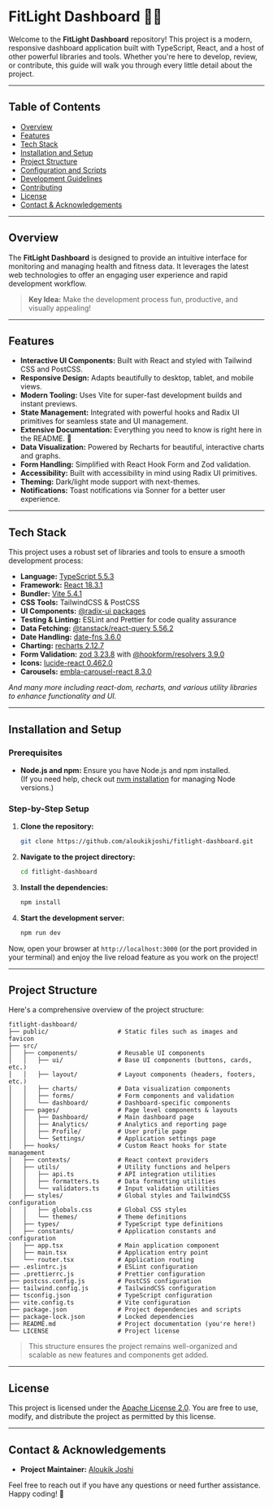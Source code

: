 # FitLight Dashboard 🎉✨

Welcome to the **FitLight Dashboard** repository! This project is a modern, responsive dashboard application built with TypeScript, React, and a host of other powerful libraries and tools. Whether you're here to develop, review, or contribute, this guide will walk you through every little detail about the project.

---

## Table of Contents

- [Overview](#overview)
- [Features](#features)
- [Tech Stack](#tech-stack)
- [Installation and Setup](#installation-and-setup)
- [Project Structure](#project-structure)
- [Configuration and Scripts](#configuration-and-scripts)
- [Development Guidelines](#development-guidelines)
- [Contributing](#contributing)
- [License](#license)
- [Contact & Acknowledgements](#contact--acknowledgements)

---

## Overview

The **FitLight Dashboard** is designed to provide an intuitive interface for monitoring and managing health and fitness data. It leverages the latest web technologies to offer an engaging user experience and rapid development workflow.

> **Key Idea:** Make the development process fun, productive, and visually appealing!

---

## Features

- **Interactive UI Components:** Built with React and styled with Tailwind CSS and PostCSS.
- **Responsive Design:** Adapts beautifully to desktop, tablet, and mobile views.
- **Modern Tooling:** Uses Vite for super-fast development builds and instant previews.
- **State Management:** Integrated with powerful hooks and Radix UI primitives for seamless state and UI management.
- **Extensive Documentation:** Everything you need to know is right here in the README. 🙌
- **Data Visualization:** Powered by Recharts for beautiful, interactive charts and graphs.
- **Form Handling:** Simplified with React Hook Form and Zod validation.
- **Accessibility:** Built with accessibility in mind using Radix UI primitives.
- **Theming:** Dark/light mode support with next-themes.
- **Notifications:** Toast notifications via Sonner for a better user experience.

---

## Tech Stack

This project uses a robust set of libraries and tools to ensure a smooth development process:

- **Language:** [TypeScript 5.5.3](https://www.typescriptlang.org/)
- **Framework:** [React 18.3.1](https://reactjs.org/)
- **Bundler:** [Vite 5.4.1](https://vitejs.dev/)
- **CSS Tools:** TailwindCSS & PostCSS
- **UI Components:** [@radix-ui packages](https://www.radix-ui.com/)
- **Testing & Linting:** ESLint and Prettier for code quality assurance
- **Data Fetching:** [@tanstack/react-query 5.56.2](https://tanstack.com/query/latest)
- **Date Handling:** [date-fns 3.6.0](https://date-fns.org/)
- **Charting:** [recharts 2.12.7](https://recharts.org)
- **Form Validation:** [zod 3.23.8](https://zod.dev/) with [@hookform/resolvers 3.9.0](https://github.com/react-hook-form/resolvers)
- **Icons:** [lucide-react 0.462.0](https://lucide.dev/)
- **Carousels:** [embla-carousel-react 8.3.0](https://www.embla-carousel.com/)

*And many more including react-dom, recharts, and various utility libraries to enhance functionality and UI.*

---

## Installation and Setup

### Prerequisites

- **Node.js and npm:** Ensure you have Node.js and npm installed.  
  (If you need help, check out [nvm installation](https://github.com/nvm-sh/nvm#installing-and-updating) for managing Node versions.)

### Step-by-Step Setup

1. **Clone the repository:**

   ```sh
   git clone https://github.com/aloukikjoshi/fitlight-dashboard.git
   ```

2. **Navigate to the project directory:**

   ```sh
   cd fitlight-dashboard
   ```

3. **Install the dependencies:**

   ```sh
   npm install
   ```

4. **Start the development server:**

   ```sh
   npm run dev
   ```

Now, open your browser at `http://localhost:3000` (or the port provided in your terminal) and enjoy the live reload feature as you work on the project!

---

## Project Structure

Here's a comprehensive overview of the project structure:

```plaintext
fitlight-dashboard/
├── public/                   # Static files such as images and favicon
├── src/
│   ├── components/           # Reusable UI components
│   │   ├── ui/               # Base UI components (buttons, cards, etc.)
│   │   ├── layout/           # Layout components (headers, footers, etc.)
│   │   ├── charts/           # Data visualization components
│   │   ├── forms/            # Form components and validation
│   │   └── dashboard/        # Dashboard-specific components
│   ├── pages/                # Page level components & layouts
│   │   ├── Dashboard/        # Main dashboard page
│   │   ├── Analytics/        # Analytics and reporting page
│   │   ├── Profile/          # User profile page
│   │   └── Settings/         # Application settings page
│   ├── hooks/                # Custom React hooks for state management
│   ├── contexts/             # React context providers
│   ├── utils/                # Utility functions and helpers
│   │   ├── api.ts            # API integration utilities
│   │   ├── formatters.ts     # Data formatting utilities
│   │   └── validators.ts     # Input validation utilities
│   ├── styles/               # Global styles and TailwindCSS configuration
│   │   ├── globals.css       # Global CSS styles
│   │   └── themes/           # Theme definitions
│   ├── types/                # TypeScript type definitions
│   ├── constants/            # Application constants and configuration
│   ├── app.tsx               # Main application component
│   ├── main.tsx              # Application entry point
│   └── router.tsx            # Application routing
├── .eslintrc.js              # ESLint configuration
├── .prettierrc.js            # Prettier configuration
├── postcss.config.js         # PostCSS configuration
├── tailwind.config.js        # TailwindCSS configuration
├── tsconfig.json             # TypeScript configuration
├── vite.config.ts            # Vite configuration
├── package.json              # Project dependencies and scripts
├── package-lock.json         # Locked dependencies
├── README.md                 # Project documentation (you're here!)
└── LICENSE                   # Project license
```

> This structure ensures the project remains well-organized and scalable as new features and components get added.

---

## License

This project is licensed under the [Apache License 2.0](LICENSE). You are free to use, modify, and distribute the project as permitted by this license.

---

## Contact & Acknowledgements

- **Project Maintainer:** [Aloukik Joshi](mailto:aloukikjoshi@gmail.com)

Feel free to reach out if you have any questions or need further assistance. Happy coding! 🚀